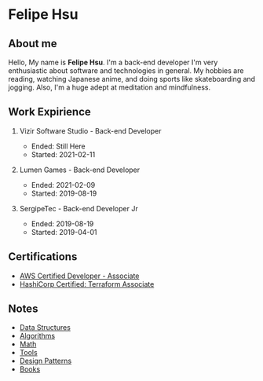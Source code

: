 # Felipe Hsu

## About me

Hello, My name is **Felipe Hsu**. I'm a back-end developer I'm very enthusiastic about software and technologies in general. My hobbies are reading, watching Japanese anime, and doing sports like skateboarding and jogging. Also, I'm a huge adept at meditation and mindfulness.


## Work Expirience

1. Vizir Software Studio - Back-end Developer  
    - Ended: Still Here  
    - Started: 2021-02-11  

2. Lumen Games - Back-end Developer  
    - Ended: 2021-02-09  
    - Started: 2019-08-19  

3. SergipeTec - Back-end Developer Jr  
    - Ended: 2019-08-19  
    - Started: 2019-04-01  

## Certifications

- [AWS Certified Developer - Associate](https://www.credly.com/badges/e31fd487-5ac3-4268-8e74-5415ba61355f/public_url)
- [HashiCorp Certified: Terraform Associate](https://www.credly.com/badges/87f5ca62-b686-4da2-8aa9-1dc63a8e2896/public_url)


## Notes

- [Data Structures](Data&#32;Structures/)
- [Algorithms](Algorithms/)
- [Math](Math/)
- [Tools](Tools/)
- [Design Patterns](Patterns/)
- [Books](Books/)
